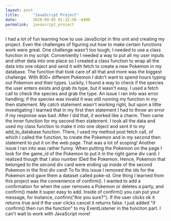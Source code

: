 ```yaml
---
layout: post
title:      "JavaScript Project"
date:       2020-09-05 01:32:58 -0400
permalink:  javascript_project
---
```


I had a lot of fun learning how to use JavaScript in this unit and creating my project. Even the challenges of figuring out how to make certain functions work were great. One challenge wasn't too tough; I needed to use a class function in my script. Conveniently I needed a way to put all my user inputs and other data into one place so I created a class function to wrap all the data into one object and send it with fetch to create a new Pokemon in my database. The function that took care of all that and more was the biggest challenge. With 800+ different Pokemon I didn't want to spend hours typing out Pokemon and their types. Luckily, I found a way to check if the species the user enters exists and grab its type, but it wasn't easy. I used a fetch call to check the species and grab the type. An issue I ran into was error handling; if the species was invalid it was still running my function in my then statement. My catch statement wasn't working right, but upon a little investigating I learned that in my first then statement I had to throw an error if my response was bad. After I did that, it worked like a charm. Then came the inner function for my second then statement. I took all the data and used my class function to make it into one object and sent it to my add_to_database function. There, I used my method post fetch call, of which I called the function, to create the Pokemon and in my second then statement to put it on the web page. That was a lot of scoping! Another issue I ran into was rather funny. When putting the Pokemon on the page I look for the game_id of the Pokemon to put it in the right game div card. I realized though that I also number IDed the Pokemon. Hence, Pokemon that belonged to the second div card were ending up inside of the second Pokemon in the first div card! To fix this issue I removed the ids for the Pokemon and gave them a dataset called poke-id. One thing I learned from this project was the convenience of confirm(). I wanted to add a confirmation for when the user removes a Pokemon or deletes a party, and confirm() made it super easy to add. Inside of confirm() you can put your message, for instance, confirm("Are you sure?"). If the user clicks ok it returns true and if the user clicks cancel it returns false. I just added "if confirm() then run the function" to my EventListener in the funciton part. I can't wait to work with JavaScript more!

